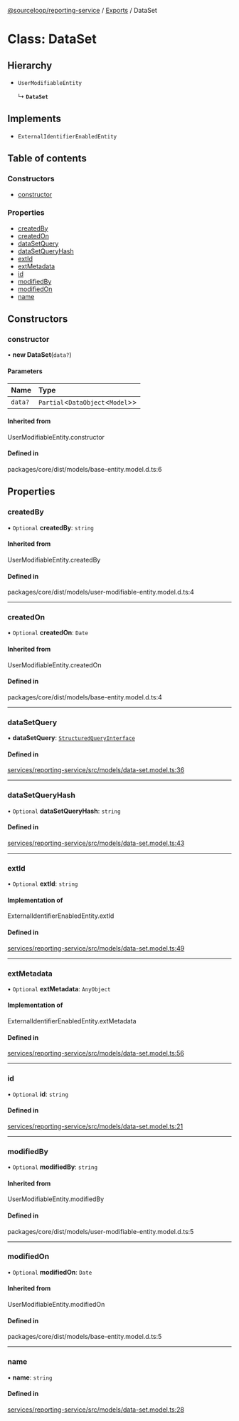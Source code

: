[@sourceloop/reporting-service](../README.md) / [Exports](../modules.md) / DataSet

# Class: DataSet

## Hierarchy

- `UserModifiableEntity`

  ↳ **`DataSet`**

## Implements

- `ExternalIdentifierEnabledEntity`

## Table of contents

### Constructors

- [constructor](DataSet.md#constructor)

### Properties

- [createdBy](DataSet.md#createdby)
- [createdOn](DataSet.md#createdon)
- [dataSetQuery](DataSet.md#datasetquery)
- [dataSetQueryHash](DataSet.md#datasetqueryhash)
- [extId](DataSet.md#extid)
- [extMetadata](DataSet.md#extmetadata)
- [id](DataSet.md#id)
- [modifiedBy](DataSet.md#modifiedby)
- [modifiedOn](DataSet.md#modifiedon)
- [name](DataSet.md#name)

## Constructors

### constructor

• **new DataSet**(`data?`)

#### Parameters

| Name | Type |
| :------ | :------ |
| `data?` | `Partial`<`DataObject`<`Model`\>\> |

#### Inherited from

UserModifiableEntity.constructor

#### Defined in

packages/core/dist/models/base-entity.model.d.ts:6

## Properties

### createdBy

• `Optional` **createdBy**: `string`

#### Inherited from

UserModifiableEntity.createdBy

#### Defined in

packages/core/dist/models/user-modifiable-entity.model.d.ts:4

___

### createdOn

• `Optional` **createdOn**: `Date`

#### Inherited from

UserModifiableEntity.createdOn

#### Defined in

packages/core/dist/models/base-entity.model.d.ts:4

___

### dataSetQuery

• **dataSetQuery**: [`StructuredQueryInterface`](../interfaces/StructuredQueryInterface.md)

#### Defined in

[services/reporting-service/src/models/data-set.model.ts:36](https://github.com/sourcefuse/loopback4-microservice-catalog/blob/93a7f917/services/reporting-service/src/models/data-set.model.ts#L36)

___

### dataSetQueryHash

• `Optional` **dataSetQueryHash**: `string`

#### Defined in

[services/reporting-service/src/models/data-set.model.ts:43](https://github.com/sourcefuse/loopback4-microservice-catalog/blob/93a7f917/services/reporting-service/src/models/data-set.model.ts#L43)

___

### extId

• `Optional` **extId**: `string`

#### Implementation of

ExternalIdentifierEnabledEntity.extId

#### Defined in

[services/reporting-service/src/models/data-set.model.ts:49](https://github.com/sourcefuse/loopback4-microservice-catalog/blob/93a7f917/services/reporting-service/src/models/data-set.model.ts#L49)

___

### extMetadata

• `Optional` **extMetadata**: `AnyObject`

#### Implementation of

ExternalIdentifierEnabledEntity.extMetadata

#### Defined in

[services/reporting-service/src/models/data-set.model.ts:56](https://github.com/sourcefuse/loopback4-microservice-catalog/blob/93a7f917/services/reporting-service/src/models/data-set.model.ts#L56)

___

### id

• `Optional` **id**: `string`

#### Defined in

[services/reporting-service/src/models/data-set.model.ts:21](https://github.com/sourcefuse/loopback4-microservice-catalog/blob/93a7f917/services/reporting-service/src/models/data-set.model.ts#L21)

___

### modifiedBy

• `Optional` **modifiedBy**: `string`

#### Inherited from

UserModifiableEntity.modifiedBy

#### Defined in

packages/core/dist/models/user-modifiable-entity.model.d.ts:5

___

### modifiedOn

• `Optional` **modifiedOn**: `Date`

#### Inherited from

UserModifiableEntity.modifiedOn

#### Defined in

packages/core/dist/models/base-entity.model.d.ts:5

___

### name

• **name**: `string`

#### Defined in

[services/reporting-service/src/models/data-set.model.ts:28](https://github.com/sourcefuse/loopback4-microservice-catalog/blob/93a7f917/services/reporting-service/src/models/data-set.model.ts#L28)
